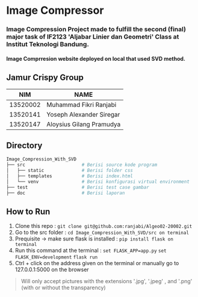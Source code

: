 # Image Compressor

### Image Compression Project made to fulfill the second (final) major task of IF2123 'Aljabar Linier dan Geometri' Class at Institut Teknologi Bandung.

#### Image Comprresion website deployed on local that used SVD method.

## Jamur Crispy Group

| NIM      | NAME                     |
|----------|--------------------------|
| 13520002 | Muhammad Fikri Ranjabi   |
| 13520141 | Yoseph Alexander Siregar |
| 13520147 | Aloysius Gilang Pramudya |

## Directory
```sh
Image_Compression_With_SVD
├── src                     # Berisi source kode program
│   ├── static              # Berisi folder css
│   ├── templates           # Berisi index.html
│   └── venv                # Berisi konfigurasi virtual environment
├── test                    # Berisi test case gambar
├── doc                     # Berisi laporan
```

## How to Run
1. Clone this repo : `git clone git@github.com:ranjabi/Algeo02-20002.git`
2. Go to the src folder : `cd Image_Compression_With_SVD/src on terminal `
3. Prequisite -> make sure flask is installed : `pip install flask on terminal `
4. Run this command at the terminal :
`set FLASK_APP=app.py`
`set FLASK_ENV=development`
`flask run`
5. Ctrl + click on the address given on the terminal or manually go to 127.0.0.1:5000 on the browser

> Will only accept pictures with the extensions '.jpg', '.jpeg' , and '.png' (with or without the transparency)

